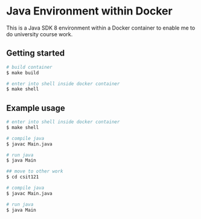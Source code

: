 # Java Environment within Docker

This is a Java SDK 8 environment within a Docker container to enable me to do university course work.

## Getting started

```bash
# build container
$ make build

# enter into shell inside docker container
$ make shell

```

## Example usage

```bash
# enter into shell inside docker container
$ make shell

# compile java
$ javac Main.java

# run java
$ java Main

## move to other work
$ cd csit121

# compile java
$ javac Main.java

# run java
$ java Main
```